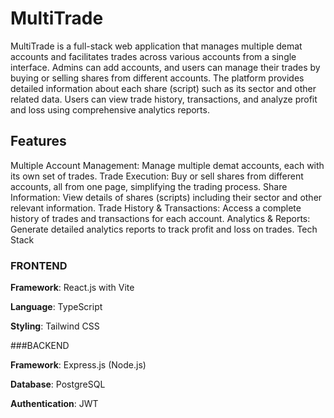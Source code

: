 # MultiTrade

MultiTrade is a full-stack web application that manages multiple demat accounts and facilitates trades across various accounts from a single interface. Admins can add accounts, and users can manage their trades by buying or selling shares from different accounts. The platform provides detailed information about each share (script) such as its sector and other related data. Users can view trade history, transactions, and analyze profit and loss using comprehensive analytics reports.

## Features

Multiple Account Management: Manage multiple demat accounts, each with its own set of trades.
Trade Execution: Buy or sell shares from different accounts, all from one page, simplifying the trading process.
Share Information: View details of shares (scripts) including their sector and other relevant information.
Trade History & Transactions: Access a complete history of trades and transactions for each account.
Analytics & Reports: Generate detailed analytics reports to track profit and loss on trades.
Tech Stack

### FRONTEND

**Framework**: React.js with Vite

**Language**: TypeScript

**Styling**: Tailwind CSS

###BACKEND

**Framework**: Express.js (Node.js)

**Database**: PostgreSQL

**Authentication**: JWT
